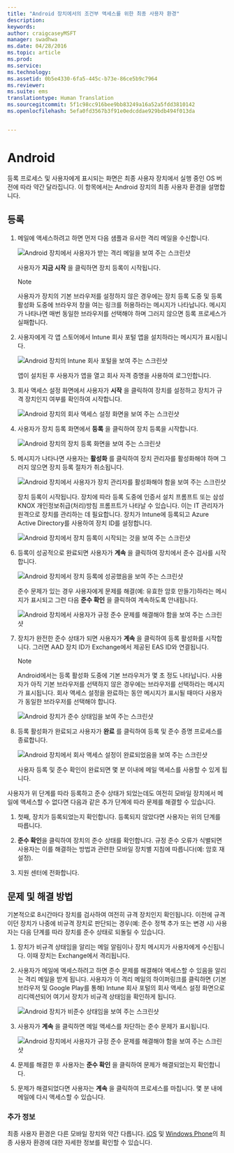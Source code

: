 ```yaml
---
title: "Android 장치에서의 조건부 액세스를 위한 최종 사용자 환경"
description: 
keywords: 
author: craigcaseyMSFT
manager: swadhwa
ms.date: 04/28/2016
ms.topic: article
ms.prod: 
ms.service: 
ms.technology: 
ms.assetid: 0b5e4330-6fa5-445c-b73e-86ce5b9c7964
ms.reviewer: 
ms.suite: ems
translationtype: Human Translation
ms.sourcegitcommit: 5f1c98cc916bee9bb83249a16a52a5fdd3810142
ms.openlocfilehash: 5efa0fd3567b3f91e0edcddae929bdb494f013da


---
```


# Android

등록 프로세스 및 사용자에게 표시되는 화면은 최종 사용자 장치에서 실행 중인 OS 버전에 따라 약간 달라집니다. 이 항목에서는 Android 장치의 최종 사용자 환경을 설명합니다.

## 등록

1.  메일에 액세스하려고 하면 먼저 다음 샘플과 유사한 격리 메일을 수신합니다.

    ![Android 장치에서 사용자가 받는 격리 메일을 보여 주는 스크린샷](./media/ProtectEmail/EUX-Android-quarantine-Email.png)

    사용자가 **지금 시작** 을 클릭하면 장치 등록이 시작됩니다.

    > [!NOTE]
    > 사용자가 장치의 기본 브라우저를 설정하지 않은 경우에는 장치 등록 도중 및 등록 활성화 도중에 브라우저 창을 여는 링크를 허용하라는 메시지가 나타납니다. 메시지가 나타나면 매번 동일한 브라우저를 선택해야 하며 그러지 않으면 등록 프로세스가 실패합니다.

2.  사용자에게 각 앱 스토어에서 Intune 회사 포털 앱을 설치하라는 메시지가 표시됩니다.

    ![Android 장치의 Intune 회사 포털을 보여 주는 스크린샷](./media/ProtectEmail/EUX-Android-Portal.png)

    앱이 설치된 후 사용자가 앱을 열고 회사 자격 증명을 사용하여 로그인합니다.

3.  회사 액세스 설정 화면에서 사용자가 **시작** 을 클릭하여 장치를 설정하고 장치가 규격 장치인지 여부를 확인하여 시작합니다.

    ![Android 장치의 회사 액세스 설정 화면을 보여 주는 스크린샷](./media/ProtectEmail/EUX-Android-company-Access-Setup.PNG)

4.  사용자가 장치 등록 화면에서 **등록** 을 클릭하여 장치 등록을 시작합니다.

    ![Android 장치의 장치 등록 화면을 보여 주는 스크린샷](./media/ProtectEmail/EUX-Android-device-Enroll.png)

5.  메시지가 나타나면 사용자는 **활성화** 를 클릭하여 장치 관리자를 활성화해야 하며 그러지 않으면 장치 등록 절차가 취소됩니다.

    ![Android 장치에서 사용자가 장치 관리자를 활성화해야 함을 보여 주는 스크린샷](./media/ProtectEmail/EUX-Android-activate-DeviceAdmin.PNG)

    장치 등록이 시작됩니다. 장치에 따라 등록 도중에 인증서 설치 프롬프트 또는 삼성 KNOX 개인정보취급(처리)방침 프롬프트가 나타날 수 있습니다. 이는 IT 관리자가 원격으로 장치를 관리하는 데 필요합니다. 장치가 Intune에 등록되고 Azure Active Directory를 사용하여 장치 ID를 설정합니다.

    ![Android 장치에서 장치 등록이 시작되는 것을 보여 주는 스크린샷](./media/ProtectEmail/EUX-Android-enrolling-Device.png)

6.  등록이 성공적으로 완료되면 사용자가 **계속** 을 클릭하여 장치에서 준수 검사를 시작합니다.

    ![Android 장치에서 장치 등록에 성공했음을 보여 주는 스크린샷](./media/ProtectEmail/EUX-Android-enroll-Success.png)

    준수 문제가 있는 경우 사용자에게 문제를 해결(예: 유효한 암호 만들기)하라는 메시지가 표시되고 그런 다음 **준수 확인** 을 클릭하여 계속하도록 안내됩니다.

    ![Android 장치에서 사용자가 규정 준수 문제를 해결해야 함을 보여 주는 스크린샷](./media/ProtectEmail/EUX-Android-resolve-Compliance-Issues.png)

7.  장치가 완전한 준수 상태가 되면 사용자가 **계속** 을 클릭하여 등록 활성화를 시작합니다. 그러면 AAD 장치 ID가 Exchange에서 제공된 EAS ID와 연결됩니다.

    > [!NOTE]
    > Android에서는 등록 활성화 도중에 기본 브라우저가 몇 초 정도 나타납니다. 사용자가 아직 기본 브라우저를 선택하지 않은 경우에는 브라우저를 선택하라는 메시지가 표시됩니다. 회사 액세스 설정을 완료하는 동안 메시지가 표시될 때마다 사용자가 동일한 브라우저를 선택해야 합니다.

    ![Android 장치가 준수 상태임을 보여 주는 스크린샷](./media/ProtectEmail/EUX-Android-compliance-Successful.PNG)

8.  등록 활성화가 완료되고 사용자가 **완료** 를 클릭하여 등록 및 준수 증명 프로세스를 종료합니다.

    ![Android 장치에서 회사 액세스 설정이 완료되었음을 보여 주는 스크린샷](./media/ProtectEmail/EUX-Android-all-Successful2.PNG)

    사용자 등록 및 준수 확인이 완료되면 몇 분 이내에 메일 액세스를 사용할 수 있게 됩니다.

사용자가 위 단계를 따라 등록하고 준수 상태가 되었는데도 여전히 모바일 장치에서 메일에 액세스할 수 없다면 다음과 같은 추가 단계에 따라 문제를 해결할 수 있습니다.

1.  첫째, 장치가 등록되었는지 확인합니다. 등록되지 않았다면 사용자는 위의 단계를 따릅니다.

2.   **준수 확인**을 클릭하여 장치의 준수 상태를 확인합니다. 규정 준수 오류가 식별되면 사용자는 이를 해결하는 방법과 관련한 모바일 장치별 지침에 따릅니다(예: 암호 재설정).

3.  지원 센터에 전화합니다.

## 문제 및 해결 방법
기본적으로 8시간마다 장치를 검사하여 여전히 규격 장치인지 확인됩니다. 이전에 규격이던 장치가 나중에 비규격 장치로 판단되는 경우(예: 준수 정책 추가 또는 변경 시) 사용자는 다음 단계를 따라 장치를 준수 상태로 되돌릴 수 있습니다.

1.  장치가 비규격 상태임을 알리는 메일 알림이나 장치 메시지가 사용자에게 수신됩니다. 이때 장치는 Exchange에서 격리됩니다.

2.  사용자가 메일에 액세스하려고 하면 준수 문제를 해결해야 액세스할 수 있음을 알리는 격리 메일을 받게 됩니다. 사용자가 이 격리 메일의 하이퍼링크를 클릭하면 (기본 브라우저 및 Google Play를 통해) Intune 회사 포털의 회사 액세스 설정 화면으로 리디렉션되어 여기서 장치가 비규격 상태임을 확인하게 됩니다.

    ![Android 장치가 비준수 상태임을 보여 주는 스크린샷](./media/ProtectEmail/EUX-Android-outOfCompliance.png)

3.  사용자가 **계속** 을 클릭하면 메일 액세스를 차단하는 준수 문제가 표시됩니다.

    ![Android 장치에서 사용자가 규정 준수 문제를 해결해야 함을 보여 주는 스크린샷](./media/ProtectEmail/EUX-Android-resolve-Compliance-Issues.png)

4.  문제를 해결한 후 사용자는 **준수 확인** 을 클릭하여 문제가 해결되었는지 확인합니다.

5.  문제가 해결되었다면 사용자는 **계속** 을 클릭하여 프로세스를 마칩니다. 몇 분 내에 메일에 다시 액세스할 수 있습니다.

### 추가 정보
최종 사용자 환경은 다른 모바일 장치와 약간 다릅니다. [iOS](end-user-experience-conditional-access-ios.md) 및 [Windows Phone](end-user-experience-conditional-access-winphone.md)의 최종 사용자 환경에 대한 자세한 정보를 확인할 수 있습니다.



<!--HONumber=Jun16_HO4-->



